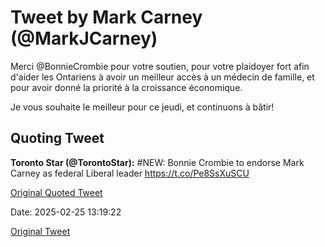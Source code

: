 # Tweet by Mark Carney (@MarkJCarney)

Merci @BonnieCrombie pour votre soutien, pour votre plaidoyer fort afin d'aider les Ontariens à avoir un meilleur accès à un médecin de famille, et pour avoir donné la priorité à la croissance économique. 

Je vous souhaite le meilleur pour ce jeudi, et continuons à bâtir!

## Quoting Tweet

**Toronto Star (@TorontoStar):** #NEW: Bonnie Crombie to endorse Mark Carney as federal Liberal leader https://t.co/Pe8SsXuSCU

[Original Quoted Tweet](https://x.com/TorontoStar/status/1894350138107211937)

Date: 2025-02-25 13:19:22

[Original Tweet](https://x.com/MarkJCarney/status/1894376646171402571)
